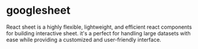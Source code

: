 # googlesheet
React sheet is a highly flexible,  lightweight, and efficient react components for building interactive sheet. it's a perfect for handling large datasets with ease  while providing a customized and user-friendly interface.
